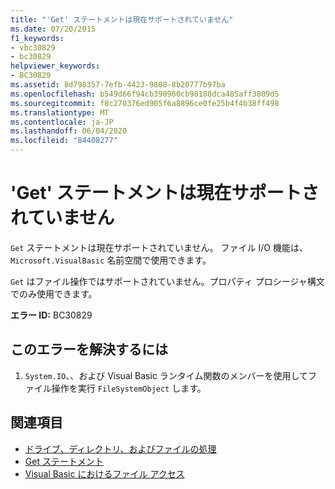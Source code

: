 ```yaml
---
title: "'Get' ステートメントは現在サポートされていません"
ms.date: 07/20/2015
f1_keywords:
- vbc30829
- bc30829
helpviewer_keywords:
- BC30829
ms.assetid: 8d798357-7efb-4423-9808-8b20777b97ba
ms.openlocfilehash: b549d66f94cb390960cb98188dca485aff3809d5
ms.sourcegitcommit: f8c270376ed905f6a8896ce0fe25b4f4b38ff498
ms.translationtype: MT
ms.contentlocale: ja-JP
ms.lasthandoff: 06/04/2020
ms.locfileid: "84408277"
---
```

# <a name="get-statements-are-no-longer-supported"></a>'Get' ステートメントは現在サポートされていません
`Get` ステートメントは現在サポートされていません。 ファイル I/O 機能は、 `Microsoft.VisualBasic` 名前空間で使用できます。  
  
 `Get` はファイル操作ではサポートされていません。プロパティ プロシージャ構文でのみ使用できます。  
  
 **エラー ID:** BC30829  
  
## <a name="to-correct-this-error"></a>このエラーを解決するには  
  
1. `System.IO`、、および Visual Basic ランタイム関数のメンバーを使用してファイル操作を実行 `FileSystemObject` します。  
  
## <a name="see-also"></a>関連項目

- [ドライブ、ディレクトリ、およびファイルの処理](../developing-apps/programming/drives-directories-files/index.md)
- [Get ステートメント](../language-reference/statements/get-statement.md)
- [Visual Basic におけるファイル アクセス](../developing-apps/programming/drives-directories-files/file-access.md)
